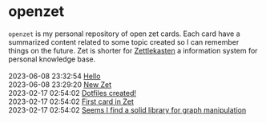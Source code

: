 # openzet
`openzet` is my personal repository of open zet cards. Each card have a summarized content related to some topic created so I can remember things on the future. Zet is shorter for [Zettlekasten](https://en.wikipedia.org/wiki/Zettelkasten) a information system for personal knowledge base.<br><br>
2023-06-08 23:32:54 [Hello](/home/runner/work/openzet/openzet/cards/f951f6bf-8f4d-4633-ae3e-c6552a0ac07b/README.md)<br> 2023-06-08 23:29:20 [New Zet](/home/runner/work/openzet/openzet/cards/f90a516d-63ae-4142-a7a8-dacc411b6b10/README.md)<br> 2023-02-17 02:54:02 [Dotfiles created!](/home/runner/work/openzet/openzet/cards/f391a61d-f442-43e4-8675-f1e42ff10337/README.md)<br> 2023-02-17 02:54:02 [First card in Zet](/home/runner/work/openzet/openzet/cards/4791ab43-aa44-4a00-af1c-d72814c44462/README.md)<br> 2023-02-17 02:54:02 [Seems I find a solid library for graph manipulation](/home/runner/work/openzet/openzet/cards/46198cb9-6693-4108-bcbf-7f4064cbce01/README.md)<br>
